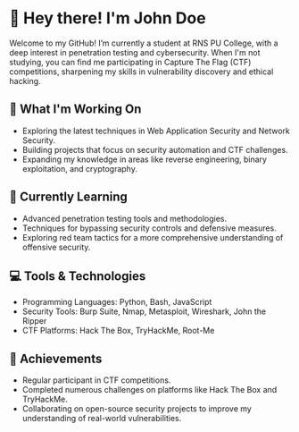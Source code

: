 # 👋 Hey there! I'm John Doe
Welcome to my GitHub! I’m currently a student at RNS PU College, with a deep interest in penetration testing and cybersecurity. When I'm not studying, you can find me participating in Capture The Flag (CTF) competitions, sharpening my skills in vulnerability discovery and ethical hacking.

## 🔭 What I'm Working On
- Exploring the latest techniques in Web Application Security and Network Security.
- Building projects that focus on security automation and CTF challenges.
- Expanding my knowledge in areas like reverse engineering, binary exploitation, and cryptography.

## 🌱 Currently Learning
- Advanced penetration testing tools and methodologies.
- Techniques for bypassing security controls and defensive measures.
- Exploring red team tactics for a more comprehensive understanding of offensive security.

## 💻 Tools & Technologies
- Programming Languages: Python, Bash, JavaScript
- Security Tools: Burp Suite, Nmap, Metasploit, Wireshark, John the Ripper
- CTF Platforms: Hack The Box, TryHackMe, Root-Me

## 🎯 Achievements
- Regular participant in CTF competitions.
- Completed numerous challenges on platforms like Hack The Box and TryHackMe.
- Collaborating on open-source security projects to improve my understanding of real-world vulnerabilities.
